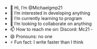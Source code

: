 - 👋 Hi, I’m @Michaelgmp21
- 👀 I’m interested in developing anything
- 🌱 I’m currently learning to program
- 💞️ I’m looking to collaborate on anything
- 📫 How to reach me on: Discord: Mc21 -  
- 😄 Pronouns: no one
- ⚡ Fun fact: I write faster than I think

<!---
Michaelgmp21/Michaelgmp21 is a ✨ special ✨ repository because its `README.md` (this file) appears on your GitHub profile.
You can click the Preview link to take a look at your changes.
--->
